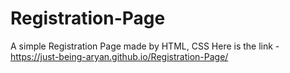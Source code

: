 # Registration-Page
A simple Registration Page made by HTML, CSS
Here is the link - https://just-being-aryan.github.io/Registration-Page/
